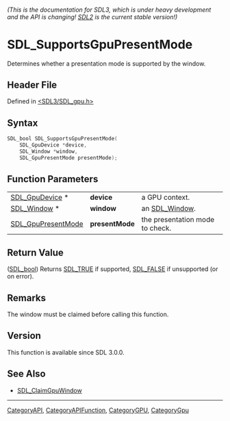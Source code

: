###### (This is the documentation for SDL3, which is under heavy development and the API is changing! [SDL2](https://wiki.libsdl.org/SDL2/) is the current stable version!)
# SDL_SupportsGpuPresentMode

Determines whether a presentation mode is supported by the window.

## Header File

Defined in [<SDL3/SDL_gpu.h>](https://github.com/libsdl-org/SDL/blob/main/include/SDL3/SDL_gpu.h)

## Syntax

```c
SDL_bool SDL_SupportsGpuPresentMode(
    SDL_GpuDevice *device,
    SDL_Window *window,
    SDL_GpuPresentMode presentMode);
```

## Function Parameters

|                                          |                 |                                 |
| ---------------------------------------- | --------------- | ------------------------------- |
| [SDL_GpuDevice](SDL_GpuDevice) *         | **device**      | a GPU context.                  |
| [SDL_Window](SDL_Window) *               | **window**      | an [SDL_Window](SDL_Window).    |
| [SDL_GpuPresentMode](SDL_GpuPresentMode) | **presentMode** | the presentation mode to check. |

## Return Value

([SDL_bool](SDL_bool)) Returns [SDL_TRUE](SDL_TRUE) if supported,
[SDL_FALSE](SDL_FALSE) if unsupported (or on error).

## Remarks

The window must be claimed before calling this function.

## Version

This function is available since SDL 3.0.0.

## See Also

- [SDL_ClaimGpuWindow](SDL_ClaimGpuWindow)

----
[CategoryAPI](CategoryAPI), [CategoryAPIFunction](CategoryAPIFunction), [CategoryGPU](CategoryGPU), [CategoryGpu](CategoryGpu)


